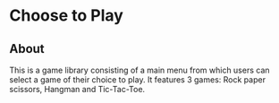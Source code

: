 # Choose to Play

## About 

This is a game library consisting of a main menu from which users can select a game of their choice to play. It features 3 games: Rock paper scissors, Hangman and 
Tic-Tac-Toe. 


